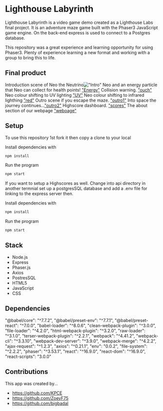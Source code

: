# Lighthouse Labyrinth

Lighthouse Labyrinth is a video game demo created as a Lighthouse Labs final project. It is an adventure maze game built with the Phaser3 JavaScript game engine. On the back-end express is used to connect to a Postgres database.

This repository was a great experience and learning opportunity for using Phaser3. Plenty of experience learning a new format and working with a group to bring this to life.

## Final product

Introduction scene of Neo the Neutrino!["Intro"](intro.png)
Neo and an energy particle that Neo can collect for health points! ["Energy"](energy.png)
Collision warning. ["ouch"](ouch.png)
Neo colour shifting to UV lighting ["UV"](purpleNeo.png)
Neo colour shifting to infrared lighthing ["red"](redNeo.png)
Outro scene if you escape the maze. ["outro1"](outro1.png)
Into space the journey continues...["outro2"](outro-scene.png)
Highscore dashboard. ["scores"](scoreboard.png)
The about section of our webpage ["weboage"](website-about.png)
## Setup

To use this repository 1st fork it then copy a clone to your local 

Install dependencies with 
```sh
npm install
```
Run the program 
```sh
npm start
```
If you want to setup a Highscores as well.
Change into api directory in another termnial set up a postgresSQL database and add a .env file for linking to the express server then.

Install dependencies with 
```sh
npm install
```
Run the program 
```sh
npm start
```


## Stack
- Node.js
- Express
- Phaser.js
- Axios
- PostresSQL
- HTML5
- JavaScript
- CSS

## Dependencies
  "@babel/core": "^7.7.2",
    "@babel/preset-env": "^7.7.1",
    "@babel/preset-react": "^7.0.0",
    "babel-loader": "^8.0.6",
    "clean-webpack-plugin": "^3.0.0",
    "file-loader": "^4.2.0",
    "html-webpack-plugin": "^3.2.0",
    "raw-loader": "^3.1.0",
    "terser-webpack-plugin": "^2.2.1",
    "webpack": "^4.41.2",
    "webpack-cli": "^3.3.10",
    "webpack-dev-server": "^3.9.0",
    "webpack-merge": "^4.2.2",
    "ajax-request": "^1.2.3",
    "axios": "^0.21.1",
    "env": "0.0.2",
    "file-system": "^2.2.2",
    "phaser": "^3.53.1",
    "react": "^16.9.0",
    "react-dom": "^16.9.0",
    "react-scripts": "3.0.0"

## Contributions

This app was created by...
- https://github.com/KPCE
- https://github.com/ZoeyF75
- https://github.com/bigbadaI
